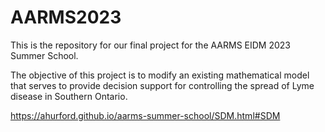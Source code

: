 # AARMS2023

This is the repository for our final project for the AARMS EIDM 2023 Summer School.

The objective of this project is to modify an existing mathematical model that serves to provide decision support for controlling the spread of Lyme disease in Southern Ontario.

https://ahurford.github.io/aarms-summer-school/SDM.html#SDM

